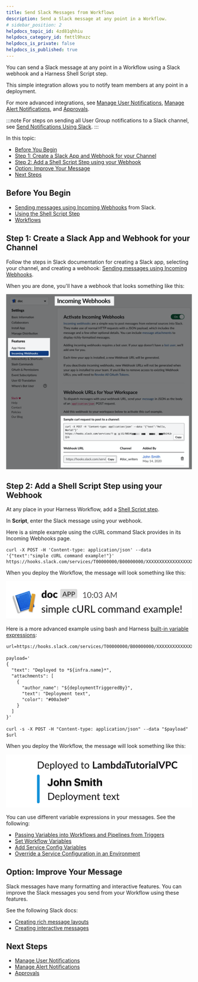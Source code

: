 ```yaml
---
title: Send Slack Messages from Workflows
description: Send a Slack message at any point in a Workflow.
# sidebar_position: 2
helpdocs_topic_id: 4zd81qhhiu
helpdocs_category_id: fmttl9hxzc
helpdocs_is_private: false
helpdocs_is_published: true
---
```


You can send a Slack message at any point in a Workflow using a Slack webhook and a Harness Shell Script step.

This simple integration allows you to notify team members at any point in a deployment.

For more advanced integrations, see [Manage User Notifications](notification-groups.md), [Manage Alert Notifications](manage-alert-notifications.md), and [Approvals](../../../continuous-delivery/model-cd-pipeline/approvals/approvals.md).

:::note
For steps on sending all User Group notifications to a Slack channel, see [Send Notifications Using Slack](send-notification-using-slack.md).
:::

In this topic:

* [Before You Begin](#before-you-begin)
* [Step 1: Create a Slack App and Webhook for your Channel](#step-1-create-a-slack-app-and-webhook-for-your-channel)
* [Step 2: Add a Shell Script Step using your Webhook](#step-2-add-a-shell-script-step-using-your-webhook)
* [Option: Improve Your Message](#option-improve-your-message)
* [Next Steps](#next-steps)

## Before You Begin

* [Sending messages using Incoming Webhooks](https://api.slack.com/messaging/webhooks) from Slack.
* [Using the Shell Script Step](../../../continuous-delivery/model-cd-pipeline/workflows/capture-shell-script-step-output.md)
* [Workflows](../../../continuous-delivery/model-cd-pipeline/workflows/workflow-configuration.md)

## Step 1: Create a Slack App and Webhook for your Channel

Follow the steps in Slack documentation for creating a Slack app, selecting your channel, and creating a webhook: [Sending messages using Incoming Webhooks](https://api.slack.com/messaging/webhooks).

When you are done, you'll have a webhook that looks something like this:

![](./static/slack-notifications-23.png)


## Step 2: Add a Shell Script Step using your Webhook

At any place in your Harness Workflow, add a [Shell Script step](../../../continuous-delivery/model-cd-pipeline/workflows/capture-shell-script-step-output.md).

In **Script**, enter the Slack message using your webhook.

Here is a simple example using the cURL command Slack provides in its Incoming Webhooks page.


```
curl -X POST -H 'Content-type: application/json' --data '{"text":"simple cURL command example!"}' https://hooks.slack.com/services/T00000000/B00000000/XXXXXXXXXXXXXXXXXXXXXXXX
```
When you deploy the Workflow, the message will look something like this:

![](./static/slack-notifications-24.png)

Here is a more advanced example using bash and Harness [built-in variable expressions](../../techref-category/variables/variables.md):


```
url=https://hooks.slack.com/services/T00000000/B00000000/XXXXXXXXXXXXXXXXXXXXXXXX  
    
payload='  
{  
  "text": "Deployed to *${infra.name}*",  
  "attachments": [  
    {  
      "author_name": "${deploymentTriggeredBy}",  
      "text": "Deployment text",  
      "color": "#00a3e0"  
    }  
  ]  
}'  
    
curl -s -X POST -H "Content-type: application/json" --data "$payload" $url
```
When you deploy the Workflow, the message will look something like this:

![](./static/slack-notifications-25.png)

You can use different variable expressions in your messages. See the following:

* [Passing Variables into Workflows and Pipelines from Triggers](../../../continuous-delivery/model-cd-pipeline/expressions/passing-variable-into-workflows.md)
* [Set Workflow Variables](../../../continuous-delivery/model-cd-pipeline/workflows/add-workflow-variables-new-template.md)
* [Add Service Config Variables](../../../continuous-delivery/model-cd-pipeline/setup-services/add-service-level-config-variables.md)
* [Override a Service Configuration in an Environment](../../../continuous-delivery/model-cd-pipeline/environments/override-service-files-and-variables-in-environments.md)

## Option: Improve Your Message

Slack messages have many formatting and interactive features. You can improve the Slack messages you send from your Workflow using these features.

See the following Slack docs:

* [Creating rich message layouts](https://api.slack.com/messaging/composing/layouts)
* [Creating interactive messages](https://api.slack.com/messaging/interactivity)

## Next Steps

* [Manage User Notifications](notification-groups.md)
* [Manage Alert Notifications](manage-alert-notifications.md)
* [Approvals](../../../continuous-delivery/model-cd-pipeline/approvals/approvals.md)

